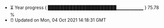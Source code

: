 - ⏳ Year progress { ██████████████████████▁▁▁▁▁▁▁▁ } 75.78 %
- ⏰ Updated on Mon, 04 Oct 2021 14:18:31 GMT


